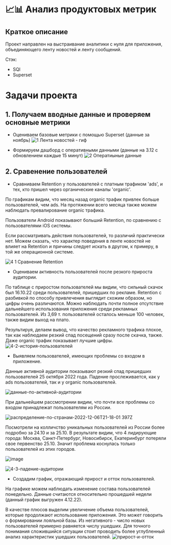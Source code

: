 # 📈📊 Анализ продуктовых метрик

## Краткое описание

Проект направлен на выстраивание аналитики с нуля для приложения, объединяющего ленту новостей и ленту сообщений.

Стэк: 

- SQl
- Superset

# Задачи проекта
## 1. Получаем вводные данные и проверяем основные метрики

- Оцениваем базовые метрики с помощью Superset (данные за ноябрь)
![1  Лента новостей - гиф](https://user-images.githubusercontent.com/100629361/205079641-ba3694d7-21e5-45a8-b089-f3fe88491f31.gif)

- Формируем дашборд с оперативными данными (данные на 3.12 с обновлением каждые 15 минут)
![2  Оператиыные данные](https://user-images.githubusercontent.com/100629361/205413900-f07fd74d-c136-4718-9d2c-5e2279eeb0c9.jpg)


## 2. Сравенение пользователей
- Сравниваем Retention у пользователей с платным трафиком 'ads', и тех, кто пришел через органические каналы 'organic'.

По графикам видим, что месяц назад organic трафик привлек больше пользователей, чем ads. На протяжении всего месяца также можем наблюдать превалирование organic трафика.

Пользователи Android показывают больший Retention, по сравнению с пользователями iOS системы.

Если рассматривать действия пользователей, то различий практически нет. Можем сказать, что характер поведения в ленте новостей не влияет на Retention и причины следует искать в другом, к примеру, в той же операционной системе.

![4 1  Сравнение Retention](https://user-images.githubusercontent.com/100629361/205440243-ac829f55-fc98-475b-8cf5-10121dd203f5.jpg)

- Оцениваем активность пользователей после резкого прироста аудитории.

По таблице с приростом пользователей мы видим, что сильный скачок был 16.10.22 среди пользователей, пришедших по рекламе. 
Retention с разбивкой по способу привлечения выглядит схожим образом, но цифры очень различаются. Можно наблюдать почти полное отсутствие дальнейшего использования приложения среди рекламных пользователей. Из 3,69 т. пользователей осталось меньше 100 человек, также видим выход на плато.

Результируя, делаем вывод, что качество рекламного трафика плохое, так как наблюдаем резкий спад посещений сразу после скачка, также. Даже organic трафик показывает лучшие цифры.
![4-2-история-пользователей](https://user-images.githubusercontent.com/100629361/205442157-290bc7f6-509b-40e5-b2e2-87d71e9e7b7f.jpg)

- Выявляем пользователей, имеющих проблемы со входом в приложение.

Данные активной аудитории показывают резкий спад пришедших пользователей 25 октября 2022 года. Падение прослеживается, как у ads пользователей, так и у organic пользователей.

![данные-по-активной-аудитории](https://user-images.githubusercontent.com/100629361/205444433-fb39763f-d2e1-4581-855e-c644bdfa4f6b.jpg)

При дальнейшем рассмотрении видим, что почти все проблемы со входом принадлежат пользователям из России.

![распределение-по-странам-2022-12-06T21-18-01 397Z](https://user-images.githubusercontent.com/100629361/206025295-61fd8fbb-e09f-485a-9182-14dfcc1ed391.jpg)

Посмотрели на колличство уникальных пользователей из России более подробно за 24.10 и за 25.10. В результате видим, что 4 лидирующие города: Москва, Санкт-Петербург, Новосибирск, Екатеринбург потеряли свое первенство 25.10. Значит проблема коснулась только пользователей из этих городов. 

![image](https://user-images.githubusercontent.com/100629361/206285812-3fe68075-f415-4b4e-89ad-3b83be986b6e.png)

![4-3-падение-аудитории](https://user-images.githubusercontent.com/100629361/206287830-96a85f67-abfc-446f-85fe-b7d182884591.jpg)

- Создадим график, отражающий прирост и отток пользователей.

На графике можем наблюдать изменение состава пользователей понедельно. Данные считаются относительно прошедшей недели (данный график выгружен 4.12.22).

В качестве плюсов выделим увеличение объема пользователей, которые продолжают использование приложения. Это может говорить о формировании лояльной базы.
Из негативного - число новых пользователей примерно равняется числу ушедших. Для точного понимания сложившийся ситуации стоит проводить более углубленный анализ характеристик ушедших пользователей.
![прирост-и-отток](https://user-images.githubusercontent.com/100629361/205493599-d7eea3cb-4f2e-4b6e-a40f-99eb33620e9a.jpg)



